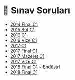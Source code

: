 # 📃 Sınav Soruları

<!--Index-->

- [2014 Final C1](2014%20Final%20C1.pdf)
- [2015 Büt C1](2015%20B%C3%BCt%20C1.pdf)
- [2016 C1](2016%20C1.pdf)
- [2016 Vize C1](2016%20Vize%20C1.pdf)
- [2017 C1](2017%20C1.pdf)
- [2017 Final C1](2017%20Final%20C1.pdf)
- [2017 Mazeret C1](2017%20Mazeret%20C1.pdf)
- [2017 Vize C1](2017%20Vize%20C1.pdf)
- [2018 Final C1 ~ Endüstri](2018%20Final%20C1%20~%20End%C3%BCstri.pdf)
- [2018 Final C1](2018%20Final%20C1.pdf)

<!--Index-->
